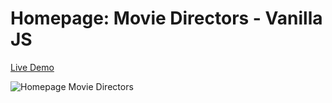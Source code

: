 # Homepage: Movie Directors - Vanilla JS

[Live Demo]()

![Homepage Movie Directors](https://i.postimg.cc/gjg40Z3h/starterpage-directors.png)
